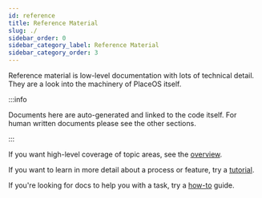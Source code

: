 ```yaml
---
id: reference
title: Reference Material
slug: ./
sidebar_order: 0
sidebar_category_label: Reference Material
sidebar_category_order: 3
---
```


Reference material is low-level documentation with lots of technical detail.
They are a look into the machinery of PlaceOS itself.

:::info 

Documents here are auto-generated and linked to the code itself. 
For human written documents please see the other sections.

:::


If you want high-level coverage of topic areas, see the [overview](../overview).

If you want to learn in more detail about a process or feature, try a [tutorial](../tutorial/).

If you're looking for docs to help you with a task, try a [how-to](../how-to/) guide.